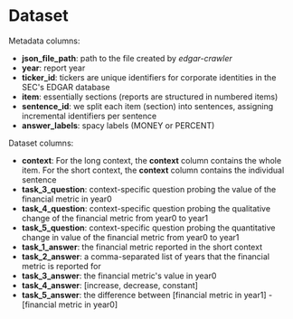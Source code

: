 # Dataset

Metadata columns:
- **json_file_path**: path to the file created by *edgar-crawler*
- **year**: report year
- **ticker_id**: tickers are unique identifiers for corporate identities in the SEC's EDGAR database
- **item**: essentially sections (reports are structured in numbered items)
- **sentence_id**: we split each item (section) into sentences, assigning incremental identifiers per sentence
- **answer_labels**: spacy labels (MONEY or PERCENT)

Dataset columns:
- **context**: For the long context, the **context** column contains the whole item. For the short context, the **context** column contains the individual sentence
- **task_3_question**: context-specific question probing the value of the financial metric in year0
- **task_4_question**: context-specific question probing the qualitative change of the financial metric from year0 to year1
- **task_5_question**: context-specific question probing the quantitative change in value of the financial metric from year0 to year1
- **task_1_answer**: the financial metric reported in the short context
- **task_2_answer**: a comma-separated list of years that the financial metric is reported for 
- **task_3_answer**: the financial metric's value in year0
- **task_4_answer**: [increase, decrease, constant]
- **task_5_answer**: the difference between [financial metric in year1] - [financial metric in year0]
